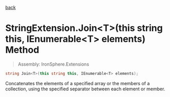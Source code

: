 ﻿

[back](/IronSphere.Extensions/types/StringExtension)

# StringExtension.Join&lt;T&gt;(this string this, IEnumerable&lt;T&gt; elements) Method

> Assembly: IronSphere.Extensions

```csharp
string Join<T>(this string this, IEnumerable<T> elements);
```

Concatenates the elements of a specified array or the members of a collection, using the specified separator between each element or member.

 